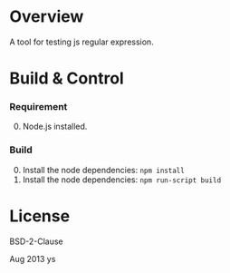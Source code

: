# Overview

A tool for testing js regular expression.

# Build & Control

### Requirement

0. Node.js installed.

### Build

  0. Install the node dependencies: `npm install`
  0. Install the node dependencies: `npm run-script build`

# License

BSD-2-Clause

Aug 2013 ys